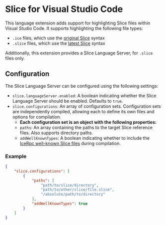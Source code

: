 # Slice for Visual Studio Code

This language extension adds support for highlighting Slice files within Visual Studio Code.
It supports highlighting the following file types:

- `.ice` files, which use the [original Slice](https://doc.zeroc.com/ice/latest/the-slice-language) syntax
- `.slice` files, which use the [latest Slice](https://docs.icerpc.dev/slice2) syntax

Additionally, this extension provides a Slice Language Server, for `.slice` files only.

## Configuration

The Slice Language Server can be configured using the following settings:

- `slice.languageServer.enabled`: A boolean indicating whether the Slice Language Server should be enabled. Defaults
  to `true`.
- `slice.configurations`: An array of configuration sets. Configuration sets are independently compiled, allowing each
  to define its own files and options for compilation.
  - **Each configuration set is an object with the following properties:**
  - `paths`: An array containing the paths to the target Slice reference files. Also supports directory paths.
  - `addWellKnownTypes`: A boolean indicating whether to include the
    [IceRpc well-known Slice files](https://github.com/icerpc/icerpc-slice/tree/main/WellKnownTypes) during compilation.

### Example

```json
{
    "slice.configurations": [
        {
            "paths": [
                "path/to/slice/directory",
                "path/to/other/slice/file.slice",
                "/absolute/path/to/directory"  
            ],
            "addWellKnownTypes": true
        }
    ]
}
```
